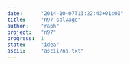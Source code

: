 ```yaml
---
date:      "2014-10-07T13:22:43+01:00"
title:     "n97 salvage"
author:    "raph"
project:   "n97"
progress:  1
state:     "idea"
ascii:     "ascii/na.txt"
---
```

